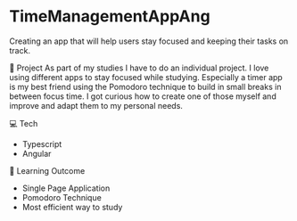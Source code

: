 # TimeManagementAppAng

Creating an app that will help users stay focused and keeping their tasks on track.

📄 Project
As part of my studies I have to do an individual project.
I love using different apps to stay focused while studying. Especially a timer app is my best friend using the Pomodoro technique to build in small breaks in between focus time. I got curious how to create one of those myself and improve and adapt them to my personal needs.

💻 Tech

- Typescript
- Angular

🦾 Learning Outcome

- Single Page Application
- Pomodoro Technique
- Most efficient way to study
